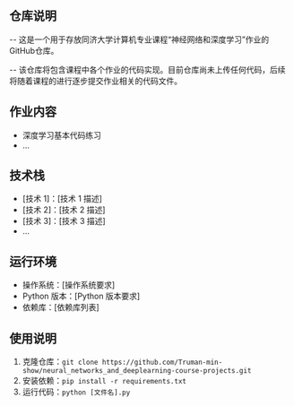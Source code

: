 

## 仓库说明
-- 这是一个用于存放同济大学计算机专业课程“神经网络和深度学习”作业的GitHub仓库。

-- 该仓库将包含课程中各个作业的代码实现。目前仓库尚未上传任何代码，后续将随着课程的进行逐步提交作业相关的代码文件。

## 作业内容

  * 深度学习基本代码练习
  * ...

## 技术栈

  * [技术 1]：[技术 1 描述]
  * [技术 2]：[技术 2 描述]
  * [技术 3]：[技术 3 描述]
  * ...

## 运行环境

  * 操作系统：[操作系统要求]
  * Python 版本：[Python 版本要求]
  * 依赖库：[依赖库列表]

## 使用说明

  1. 克隆仓库：`git clone https://github.com/Truman-min-show/neural_networks_and_deeplearning-course-projects.git`
  2. 安装依赖：`pip install -r requirements.txt`
  3. 运行代码：`python [文件名].py`
